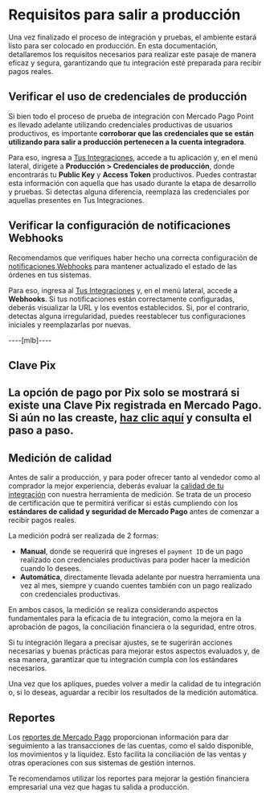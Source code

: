 # Requisitos para salir a producción

Una vez finalizado el proceso de integración y pruebas, el ambiente estará listo para ser colocado en producción. En esta documentación, detallaremos los requisitos necesarios para realizar este pasaje de manera eficaz y segura, garantizando que tu integración esté preparada para recibir pagos reales.

## Verificar el uso de credenciales de producción

Si bien todo el proceso de prueba de integración con Mercado Pago Point es llevado adelante utilizando credenciales productivas de usuarios productivos, es importante **corroborar que las credenciales que se están utilizando para salir a producción pertenecen a la cuenta integradora**.

Para eso, ingresa a [Tus Integraciones](/developers/panel/app), accede a tu aplicación y, en el menú lateral, dirígete a **Producción > Credenciales de producción**, donde encontrarás tu **Public Key** y **Access Token** productivos. Puedes contrastar esta información con aquella que has usado durante la etapa de desarrollo y pruebas. Si detectas alguna diferencia, reemplaza las credenciales por aquellas presentes en Tus Integraciones.


## Verificar la configuración de notificaciones Webhooks

Recomendamos que verifiques haber hecho una correcta configuración de [notificaciones Webhooks](/developers/es/docs/mp-point/additional-content/your-integrations/notifications/webhooks) para mantener actualizado el estado de las órdenes en tus sistemas.  

Para eso, ingresa al [Tus Integraciones](/developers/panel/app) y, en el menú lateral, accede a **Webhooks**. Si tus notificaciones están correctamente configuradas, deberás visualizar la URL y los eventos establecidos. Si, por el contrario, detectas alguna irregularidad, puedes reestablecer tus configuraciones iniciales y reemplazarlas por nuevas.

----[mlb]----
## Clave Pix
La opción de pago por Pix solo se mostrará si existe una Clave Pix registrada en Mercado Pago. Si aún no las creaste, [haz clic aquí](https://www.youtube.com/watch?v=60tApKYVnkA) y consulta el paso a paso.
------------

## Medición de calidad

Antes de salir a producción, y para poder ofrecer tanto al vendedor como al comprador la mejor experiencia, deberás evaluar la [calidad de tu integración](/developers/es/docs/mp-point/how-tos/integration-quality) con nuestra herramienta de medición. Se trata de un proceso de certificación que te permitirá verificar si estás cumpliendo con los **estándares de calidad y seguridad de Mercado Pago** antes de comenzar a recibir pagos reales.

La medición podrá ser realizada de 2 formas: 
 * **Manual**, donde se requerirá que ingreses el `payment ID` de un pago realizado con credenciales productivas para poder hacer la medición cuando lo desees.
 * **Automática**, directamente llevada adelante por nuestra herramienta una vez al mes, siempre y cuando cuentes también con un pago realizado con credenciales productivas.

En ambos casos, la medición se realiza considerando aspectos fundamentales para la eficacia de tu integración, como la mejora en la aprobación de pagos, la conciliación financiera o la seguridad, entre otros.

Si tu integración llegara a precisar ajustes, se te sugerirán acciones necesarias y buenas prácticas para mejorar estos aspectos evaluados y, de esa manera, garantizar que tu integración cumpla con los estándares necesarios.

Una vez que los apliques, puedes volver a medir la calidad de tu integración o, si lo deseas, aguardar a recibir los resultados de la medición automática. 


## Reportes

Los [reportes de Mercado Pago](/developers/es/docs/mp-point/additional-content/reports/introduction) proporcionan información para dar seguimiento a las transacciones de las cuentas, como el saldo disponible, los movimientos y la liquidez. Esto facilita la conciliación de las ventas y otras operaciones con sus sistemas de gestión internos.

Te recomendamos utilizar los reportes para mejorar la gestión financiera empresarial una vez que hagas tu salida a producción.
